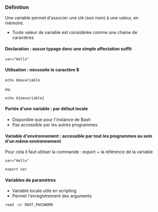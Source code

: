 ### Définition
Une variable permet d'associer une clé (son nom) à une valeur, en mémoire.
  - Toute valeur de variable est considérée comme une chaine de caractères

#### Déclaration : aucun typage donc une simple affectation suffit
```
var="Hello"
```
#### Utilisation : nécessite le caractère $
```
echo $mavariable
```
ou 
```
echo ${mavariable}
```
#### Portée d'une variable : par défaut locale
- Disponible que pour l'instance de Bash
- Pas accessible par les autres programmes
#### Variable d'environnement : accessible par tout les programmes au sein d'un même environnement
Pour cela il faut utiliser la commande : export + la référence de la variable
```
var="Hello"
```
```
export var
```
#### Variables de paramètres 
- Variable locale utile en scripting 
- Permet l'enregistrement des arguments 

```
read -sr ROOT_PASSWORD
```
